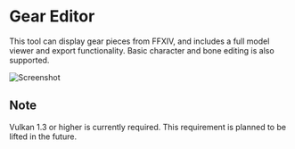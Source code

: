# Gear Editor

This tool can display gear pieces from FFXIV, and includes a full model viewer and export functionality. Basic character and bone editing is also supported.

![Screenshot](https://xiv.zone/gear-editor.png)

## Note

Vulkan 1.3 or higher is currently required. This requirement is planned to be lifted in the future.